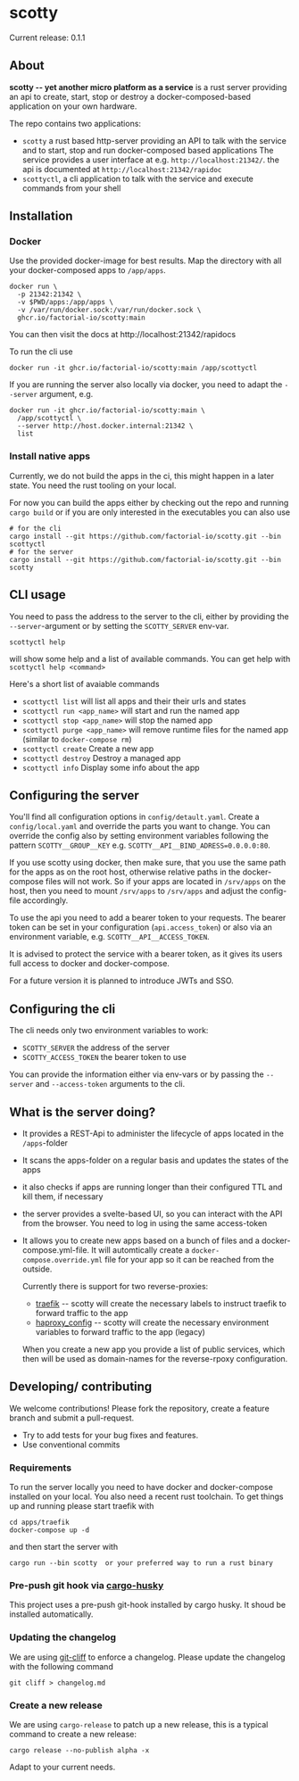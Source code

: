 # scotty

Current release: 0.1.1

## About

**scotty -- yet another micro platform as a service** is a rust
server providing an api to create, start, stop or destroy a
docker-composed-based application on your own hardware.

The repo contains two applications:

* `scotty` a rust based http-server providing an API to talk with the
  service and to start, stop and run docker-composed based applications
  The service provides a user interface at e.g. `http://localhost:21342/`.
  the api is documented at `http://localhost:21342/rapidoc`
* `scottyctl`, a cli application to talk with the service and execute
  commands from your shell

## Installation

### Docker

Use the provided docker-image for best results. Map the directory with
all your docker-composed apps to `/app/apps`.

```shell
docker run \
  -p 21342:21342 \
  -v $PWD/apps:/app/apps \
  -v /var/run/docker.sock:/var/run/docker.sock \
  ghcr.io/factorial-io/scotty:main
```

You can then visit the docs at http://localhost:21342/rapidocs

To run the cli use

```shell
docker run -it ghcr.io/factorial-io/scotty:main /app/scottyctl
```

If you are running the server also locally via docker, you need to adapt the
`--server` argument, e.g.

```shell
docker run -it ghcr.io/factorial-io/scotty:main \
  /app/scottyctl \
  --server http://host.docker.internal:21342 \
  list
```

### Install native apps

Currently, we do not build the apps in the ci, this might happen in a later
state. You need the rust tooling on your local.

For now you can build the apps either by checking out the repo and running
`cargo build` or if you are only interested in the executables you can also
use

```shell
# for the cli
cargo install --git https://github.com/factorial-io/scotty.git --bin scottyctl
# for the server
cargo install --git https://github.com/factorial-io/scotty.git --bin scotty
```

## CLI usage

You need to pass the address to the server to the cli, either by providing
the `--server`-argument or by setting the `SCOTTY_SERVER` env-var.

```shell
scottyctl help
```

will show some help and a list of available commands. You can get help
with `scottyctl help <command>`

Here's a short list of avaiable commands

* `scottyctl list` will list all apps and their their urls and states
* `scottyctl run <app_name>` will start and run the named app
* `scottyctl stop <app_name>` will stop the named app
* `scottyctl purge <app_name>` will remove runtime files for the named
  app (similar to `docker-compose rm`)
* `scottyctl create` Create a new app
* `scottyctl destroy` Destroy a managed app
* `scottyctl info` Display some info about the app

## Configuring the server

You'll find all configuration options in `config/detault.yaml`. Create a
`config/local.yaml` and override the parts you want to change. You can
override the config also by setting environment variables following the
pattern `SCOTTY__GROUP__KEY` e.g. `SCOTTY__API__BIND_ADRESS=0.0.0.0:80`.

If you use scotty using docker, then make sure, that you use the same
path for the apps as on the root host, otherwise relative paths in
the docker-compose files will not work. So if your apps are located in
`/srv/apps` on the host, then you need to mount `/srv/apps` to
`/srv/apps` and adjust the config-file accordingly.

To use the api you need to add a bearer token to your requests. The
bearer token can be set in your configuration (`api.access_token`) or
also via an environment variable, e.g. `SCOTTY__API__ACCESS_TOKEN`.

It is advised to protect the service with a bearer token, as it gives
its users full access to docker and docker-compose.

For a future version it is planned to introduce JWTs and SSO.

## Configuring the cli

The cli needs only two environment variables to work:
* `SCOTTY_SERVER` the address of the server
* `SCOTTY_ACCESS_TOKEN` the bearer token to use

You can provide the information either via env-vars or by passing the
`--server` and `--access-token` arguments to the cli.

## What is the server doing?

* It provides a REST-Api to administer the lifecycle of apps located in the
  `/apps`-folder
* It scans the apps-folder on a regular basis and updates the states of the apps
* it also checks if apps are running longer than their configured TTL and
  kill them, if necessary
* the server provides a svelte-based UI, so you can interact with the API
  from the browser. You need to log in using the same access-token
* It allows you to create new apps based on a bunch of files and a docker-
  compose.yml-file. It will automtically create a `docker-compose.override.yml`
  file for your app so it can be reached from the outside.

  Currently there is support for two reverse-proxies:
  * [traefik](https://traefik.io/traefik/) -- scotty will create the necessary labels to instruct traefik
    to forward traffic to the app
  * [haproxy_config](https://github.com/factorial-io/haproxy-config) -- scotty will create the necessary environment variables
    to forward traffic to the app (legacy)

  When you create a new app you provide a list of public services,
  which then will be used as domain-names for the reverse-rpoxy
  configuration.

## Developing/ contributing

We welcome contributions! Please fork the repository, create a
feature branch and submit a pull-request.

* Try to add tests for your bug fixes and features.
* Use conventional commits

### Requirements

To run the server locally you need to have docker and docker-compose
installed on your local. You also need a recent rust toolchain.
To get things up and running please start traefik with

```shell
cd apps/traefik
docker-compose up -d
```

and then start the server with

```shell
cargo run --bin scotty  or your preferred way to run a rust binary
```

### Pre-push git hook via [cargo-husky](https://github.com/rhysd/cargo-husky)

This project uses a pre-push git-hook installed by cargo husky. It shoud be installed automatically.

### Updating the changelog

We are using [git-cliff](https://git-cliff.org) to enforce a changelog. Please update the changelog with
the following command

```shell
git cliff > changelog.md
```
### Create a new release

We are using `cargo-release` to patch up a new release, this is a typical
command to create a new release:

```shell
cargo release --no-publish alpha -x
```

Adapt to your current needs.
